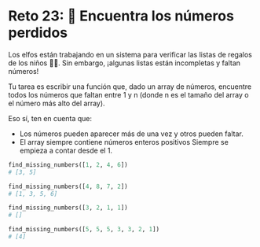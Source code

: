 # Reto 23: 🔢 Encuentra los números perdidos

Los elfos están trabajando en un sistema para verificar las listas de regalos de los niños 👧👦. Sin embargo, ¡algunas listas están incompletas y faltan números!

Tu tarea es escribir una función que, dado un array de números, encuentre todos los números que faltan entre 1 y n (donde n es el tamaño del array o el número más alto del array).

Eso sí, ten en cuenta que:
- Los números pueden aparecer más de una vez y otros pueden faltar.
- El array siempre contiene números enteros positivos
Siempre se empieza a contar desde el 1.

```python
find_missing_numbers([1, 2, 4, 6])
# [3, 5]

find_missing_numbers([4, 8, 7, 2])
# [1, 3, 5, 6]

find_missing_numbers([3, 2, 1, 1])
# []

find_missing_numbers([5, 5, 5, 3, 3, 2, 1])
# [4]
```